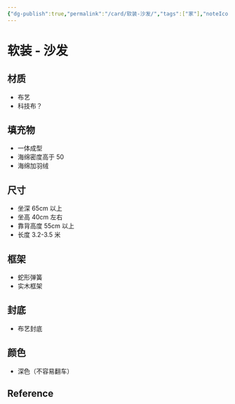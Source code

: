 ```yaml
---
{"dg-publish":true,"permalink":"/card/软装-沙发/","tags":["家"],"noteIcon":"2","created":"2024-02-27T17:58:38+08:00","updated":"2024-05-14T14:23:26+08:00"}
---
```



# 软装 - 沙发

## 材质

- 布艺
- 科技布？

## 填充物

- 一体成型
- 海绵密度高于 50
- 海绵加羽绒

## 尺寸

- 坐深 65cm 以上
- 坐高 40cm 左右
- 靠背高度 55cm 以上
- 长度 3.2-3.5 米

## 框架

- 蛇形弹簧
- 实木框架

## 封底

- 布艺封底

## 颜色

- 深色（不容易翻车）

## Reference
